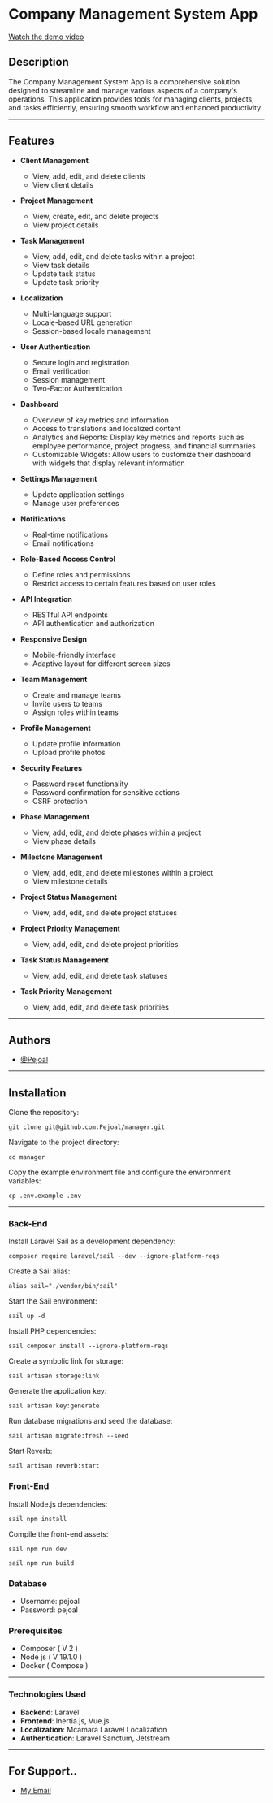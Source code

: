 # Company Management System App

[Watch the demo video](https://github.com/Pejoal/Project-Manager/raw/refs/heads/main/public/docs/videos/demo.mp4)

## Description

The Company Management System App is a comprehensive solution designed to streamline and manage various aspects of a company's operations. This application provides tools for managing clients, projects, and tasks efficiently, ensuring smooth workflow and enhanced productivity.

---

## Features

- **Client Management**

  - View, add, edit, and delete clients
  - View client details

- **Project Management**

  - View, create, edit, and delete projects
  - View project details

- **Task Management**

  - View, add, edit, and delete tasks within a project
  - View task details
  - Update task status
  - Update task priority

- **Localization**

  - Multi-language support
  - Locale-based URL generation
  - Session-based locale management

- **User Authentication**

  - Secure login and registration
  - Email verification
  - Session management
  - Two-Factor Authentication

- **Dashboard**

  - Overview of key metrics and information
  - Access to translations and localized content
  - Analytics and Reports: Display key metrics and reports such as employee performance, project progress, and financial summaries
  - Customizable Widgets: Allow users to customize their dashboard with widgets that display relevant information

- **Settings Management**

  - Update application settings
  - Manage user preferences

- **Notifications**

  - Real-time notifications
  - Email notifications

- **Role-Based Access Control**

  - Define roles and permissions
  - Restrict access to certain features based on user roles

- **API Integration**

  - RESTful API endpoints
  - API authentication and authorization

- **Responsive Design**

  - Mobile-friendly interface
  - Adaptive layout for different screen sizes

- **Team Management**

  - Create and manage teams
  - Invite users to teams
  - Assign roles within teams

- **Profile Management**

  - Update profile information
  - Upload profile photos

- **Security Features**

  - Password reset functionality
  - Password confirmation for sensitive actions
  - CSRF protection

- **Phase Management**

  - View, add, edit, and delete phases within a project
  - View phase details

- **Milestone Management**

  - View, add, edit, and delete milestones within a project
  - View milestone details

- **Project Status Management**

  - View, add, edit, and delete project statuses

- **Project Priority Management**

  - View, add, edit, and delete project priorities

- **Task Status Management**

  - View, add, edit, and delete task statuses

- **Task Priority Management**

  - View, add, edit, and delete task priorities

---

## Authors

- [@Pejoal](https://www.github.com/Pejoal)

---

## Installation

Clone the repository:

```shell
git clone git@github.com:Pejoal/manager.git
```

Navigate to the project directory:

```shell
cd manager
```

Copy the example environment file and configure the environment variables:

```shell
cp .env.example .env
```

---

### Back-End

Install Laravel Sail as a development dependency:

```shell
composer require laravel/sail --dev --ignore-platform-reqs
```

Create a Sail alias:

```shell
alias sail="./vendor/bin/sail"
```

Start the Sail environment:

```shell
sail up -d
```

Install PHP dependencies:

```shell
sail composer install --ignore-platform-reqs
```

Create a symbolic link for storage:

```shell
sail artisan storage:link
```

Generate the application key:

```shell
sail artisan key:generate
```

Run database migrations and seed the database:

```shell
sail artisan migrate:fresh --seed
```

Start Reverb:

```shell
sail artisan reverb:start
```

### Front-End

Install Node.js dependencies:

```shell
sail npm install
```

Compile the front-end assets:

```shell
sail npm run dev
```

```shell
sail npm run build
```

### Database

- Username: pejoal
- Password: pejoal

### Prerequisites

- Composer ( V 2 )
- Node js ( V 19.1.0 )
- Docker ( Compose )

---

### Technologies Used

- **Backend**: Laravel
- **Frontend**: Inertia.js, Vue.js
- **Localization**: Mcamara Laravel Localization
- **Authentication**: Laravel Sanctum, Jetstream

---

## For Support..

- [My Email](pejoal.official@gmail.com)
